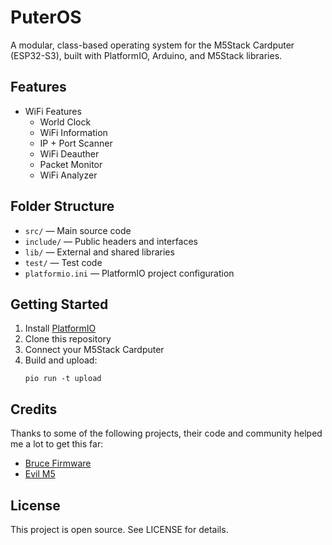 # PuterOS

A modular, class-based operating system for the M5Stack Cardputer (ESP32-S3), built with PlatformIO, Arduino, and M5Stack libraries.

## Features
- WiFi Features
  - World Clock
  - WiFi Information
  - IP + Port Scanner
  - WiFi Deauther
  - Packet Monitor
  - WiFi Analyzer

## Folder Structure
- `src/` — Main source code
- `include/` — Public headers and interfaces
- `lib/` — External and shared libraries
- `test/` — Test code
- `platformio.ini` — PlatformIO project configuration

## Getting Started
1. Install [PlatformIO](https://platformio.org/)
2. Clone this repository
3. Connect your M5Stack Cardputer
4. Build and upload:
   ```
   pio run -t upload
   ```

## Credits
Thanks to some of the following projects, their code and community helped me a lot to get this far:
- [Bruce Firmware](https://github.com/pr3y/Bruce)
- [Evil M5](https://github.com/7h30th3r0n3/Evil-M5Project)

## License
This project is open source. See LICENSE for details.


